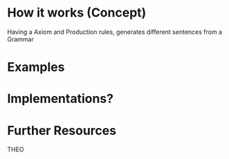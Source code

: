 # How it works (Concept)

Having a Axiom and Production rules, generates different sentences from a Grammar

# Examples

# Implementations?

# Further Resources

THEO
